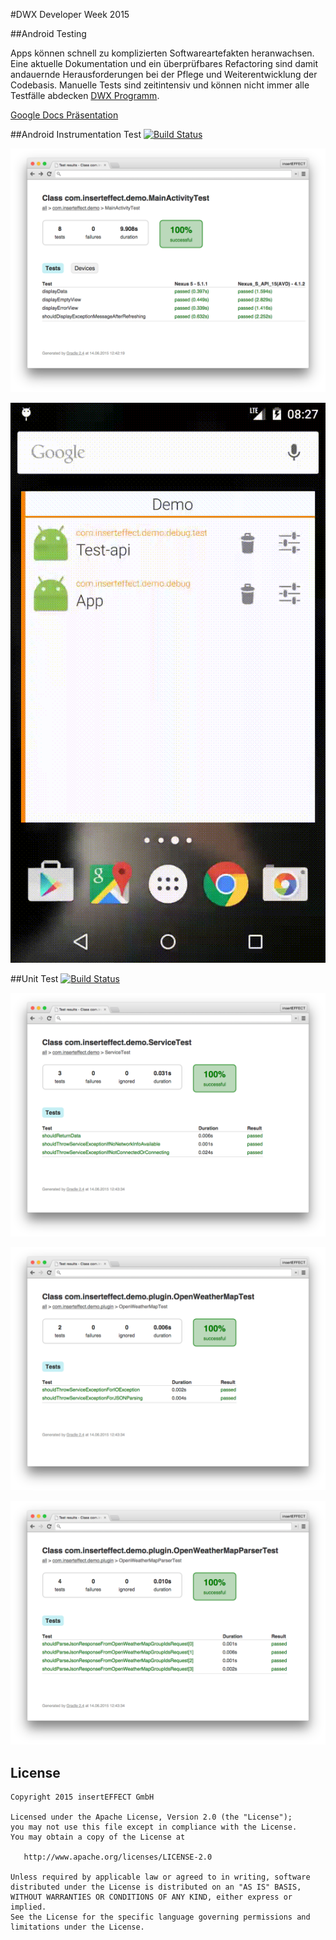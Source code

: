 #DWX Developer Week 2015

##Android Testing

Apps können schnell zu komplizierten Softwareartefakten heranwachsen. Eine aktuelle Dokumentation und ein überprüfbares Refactoring sind damit
andauernde Herausforderungen bei der Pflege und Weiterentwicklung der Codebasis. Manuelle Tests sind zeitintensiv und können nicht immer alle
Testfälle abdecken [DWX Programm](https://goo.gl/3j2wQZ).

[Google Docs Präsentation](https://goo.gl/JXOJFZ)

##Android Instrumentation Test [![Build Status](https://travis-ci.org/inserteffect/dwx2015-android-testing.svg?branch=master)](https://travis-ci.org/inserteffect/dwx2015-android-testing)

![Screenshot](assets/MainActivityTest.png "MainActivity Tests")

![Screenshot](assets/android-instrumentation-test.gif "UI Tests")

##Unit Test [![Build Status](https://travis-ci.org/inserteffect/dwx2015-android-testing.svg?branch=master)](https://travis-ci.org/inserteffect/dwx2015-android-testing)

![Screenshot](assets/ServiceTest.png "Service Tests")

![Screenshot](assets/OpenWeatherMapParserTest.png "Open Weather Map Parser Tests")

![Screenshot](assets/OpenWeatherMapTest.png "Open Weather Map Tests")

License
-------

    Copyright 2015 insertEFFECT GmbH

    Licensed under the Apache License, Version 2.0 (the "License");
    you may not use this file except in compliance with the License.
    You may obtain a copy of the License at

       http://www.apache.org/licenses/LICENSE-2.0

    Unless required by applicable law or agreed to in writing, software
    distributed under the License is distributed on an "AS IS" BASIS,
    WITHOUT WARRANTIES OR CONDITIONS OF ANY KIND, either express or implied.
    See the License for the specific language governing permissions and
    limitations under the License.
